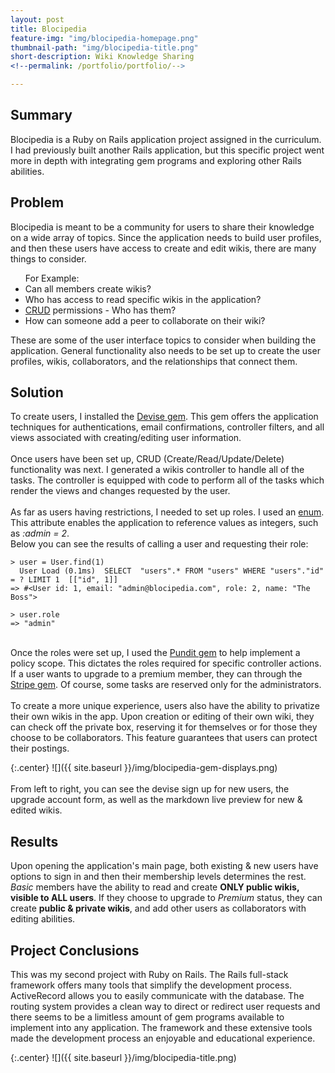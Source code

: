 ```yaml
---
layout: post
title: Blocipedia
feature-img: "img/blocipedia-homepage.png"
thumbnail-path: "img/blocipedia-title.png"
short-description: Wiki Knowledge Sharing
<!--permalink: /portfolio/portfolio/-->

---
```


## Summary
Blocipedia is a Ruby on Rails application project assigned in the curriculum. I had previously built another Rails application, but this specific project went more in depth with integrating gem programs and exploring other Rails abilities.

## Problem
Blocipedia is meant to be a community for users to share their knowledge on a wide array of topics. Since the application needs to build user profiles, and then these users have access to create and edit wikis, there are many things to consider. <br>
<ul>For Example:
    <li>Can all members create wikis?</li>
    <li>Who has access to read specific wikis in the application?</li>
    <li><a href="https://en.wikipedia.org/wiki/Create,_read,_update_and_delete" target="_blank">CRUD</a> permissions - Who has them?</li>
    <li>How can someone add a peer to collaborate on their wiki?</li>
</ul>

These are some of the user interface topics to consider when building the application. General functionality also needs to be set up to create the user profiles, wikis, collaborators, and the relationships that connect them.

## Solution
To create users, I installed the <a href="https://github.com/plataformatec/devise" target="_blank">Devise gem</a>. This gem offers the application techniques for authentications, email confirmations, controller filters, and all views associated with creating/editing user information.
<br><br>
Once users have been set up, CRUD (Create/Read/Update/Delete) functionality was next. I generated a wikis controller to handle all of the tasks. The controller is equipped with code to perform all of the tasks which render the views and changes requested by the user.
<br><br>
As far as users having restrictions, I needed to set up roles. I used an <a href="http://edgeapi.rubyonrails.org/classes/ActiveRecord/Enum.html" target="_blank">enum</a>. This attribute enables the application to reference values as integers, such as *:admin = 2*. 
<br>Below you can see the results of calling a user and requesting their role:
```
> user = User.find(1)
  User Load (0.1ms)  SELECT  "users".* FROM "users" WHERE "users"."id" = ? LIMIT 1  [["id", 1]]
=> #<User id: 1, email: "admin@blocipedia.com", role: 2, name: "The Boss">

> user.role
=> "admin"
```
<br>
Once the roles were set up, I used the <a href="https://github.com/elabs/pundit" target="_blank">Pundit gem</a> to help implement a policy scope.  This dictates the roles required for specific controller actions. If a user wants to upgrade to a premium member, they can through the <a href="https://github.com/stripe/stripe-ruby" target="_blank">Stripe gem</a>. Of course, some tasks are reserved only for the administrators.
<br><br>
To create a more unique experience, users also have the ability to privatize their own wikis in the app. Upon creation or editing of their own wiki, they can check off the private box, reserving it for themselves or for those they choose to be collaborators. This feature guarantees that users can protect their postings.

{:.center}
![]({{ site.baseurl }}/img/blocipedia-gem-displays.png)<br><br>
From left to right, you can see the devise sign up for new users, the upgrade account form, as well as the markdown live preview for new & edited wikis.

## Results
Upon opening the application's main page, both existing & new users have options to sign in and then their membership levels determines the rest. <em>Basic</em> members have the ability to read and create <strong>ONLY public wikis, visible to ALL users</strong>. If they choose to upgrade to <em>Premium</em> status, they can create <strong>public & private wikis</strong>, and add other users as collaborators with editing abilities.
## Project Conclusions
This was my second project with Ruby on Rails. The Rails full-stack framework offers many tools that simplify the development process.  ActiveRecord allows you to easily communicate with the database. The routing system provides a clean way to direct or redirect user requests and there seems to be a limitless amount of gem programs available to implement into any application. The framework and these extensive tools made the development process an enjoyable and educational experience.

{:.center}
![]({{ site.baseurl }}/img/blocipedia-title.png)
